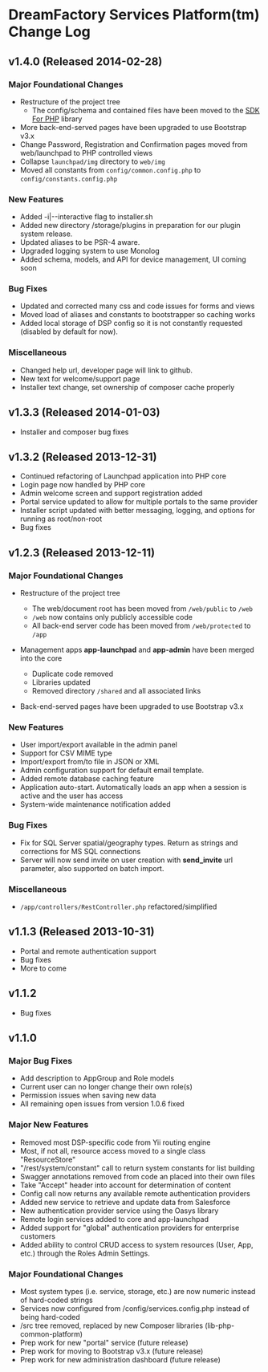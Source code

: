 # DreamFactory Services Platform(tm) Change Log

## v1.4.0 (Released 2014-02-28)

### Major Foundational Changes
* Restructure of the project tree
	* The config/schema and contained files have been moved to the [SDK For PHP](https://bitbucket.org/dreamfactory/lib-php-common-platform/) library
* More back-end-served pages have been upgraded to use Bootstrap v3.x
* Change Password, Registration and Confirmation pages moved from web/launchpad to PHP controlled views
* Collapse ```launchpad/img``` directory to ```web/img```
* Moved all constants from ```config/common.config.php``` to ```config/constants.config.php```

### New Features
* Added -i|--interactive flag to installer.sh
* Added new directory /storage/plugins in preparation for our plugin system release.
* Updated aliases to be PSR-4 aware.
* Upgraded logging system to use Monolog
* Added schema, models, and API for device management, UI coming soon

### Bug Fixes
* Updated and corrected many css and code issues for forms and views
* Moved load of aliases and constants to bootstrapper so caching works
* Added local storage of DSP config so it is not constantly requested (disabled by default for now).

### Miscellaneous
* Changed help url, developer page will link to github.
* New text for welcome/support page
* Installer text change, set ownership of composer cache properly

## v1.3.3 (Released 2014-01-03)
* Installer and composer bug fixes

## v1.3.2 (Released 2013-12-31)
* Continued refactoring of Launchpad application into PHP core
* Login page now handled by PHP core
* Admin welcome screen and support registration added
* Portal service updated to allow for multiple portals to the same provider
* Installer script updated with better messaging, logging, and options for running as root/non-root
* Bug fixes

## v1.2.3 (Released 2013-12-11)

### Major Foundational Changes
* Restructure of the project tree
	* The web/document root has been moved from `/web/public` to `/web`
	* `/web` now contains only publicly accessible code
	* All back-end server code has been moved from `/web/protected` to `/app`

* Management apps **app-launchpad** and **app-admin** have been merged into the core
	* Duplicate code removed
	* Libraries updated
	* Removed directory `/shared` and all associated links

* Back-end-served pages have been upgraded to use Bootstrap v3.x

### New Features
* User import/export available in the admin panel
* Support for CSV MIME type
* Import/export from/to file in JSON or XML
* Admin configuration support for default email template.
* Added remote database caching feature
* Application auto-start. Automatically loads an app when a session is active and the user has access
* System-wide maintenance notification added

### Bug Fixes
* Fix for SQL Server spatial/geography types. Return as strings and corrections for MS SQL connections
* Server will now send invite on user creation with **send_invite** url parameter, also supported on batch import.

### Miscellaneous
* `/app/controllers/RestController.php` refactored/simplified

## v1.1.3 (Released 2013-10-31)
* Portal and remote authentication support
* Bug fixes
* More to come

## v1.1.2
* Bug fixes

## v1.1.0

### Major Bug Fixes
* Add description to AppGroup and Role models
* Current user can no longer change their own role(s)
* Permission issues when saving new data
* All remaining open issues from version 1.0.6 fixed

### Major New Features
* Removed most DSP-specific code from Yii routing engine
* Most, if not all, resource access moved to a single class "ResourceStore"
* "/rest/system/constant" call to return system constants for list building
* Swagger annotations removed from code an placed into their own files
* Take "Accept" header into account for determination of content
* Config call now returns any available remote authentication providers
* Added new service to retrieve and update data from Salesforce
* New authentication provider service using the Oasys library
* Remote login services added to core and app-launchpad
* Added support for "global" authentication providers for enterprise customers
* Added ability to control CRUD access to system resources (User, App, etc.) through the Roles Admin Settings.

### Major Foundational Changes
* Most system types (i.e. service, storage, etc.) are now numeric instead of hard-coded strings
* Services now configured from /config/services.config.php instead of being hard-coded
* /src tree removed, replaced by new Composer libraries (lib-php-common-platform)
* Prep work for new "portal" service (future release)
* Prep work for moving to Bootstrap v3.x (future release)
* Prep work for new administration dashboard (future release)
